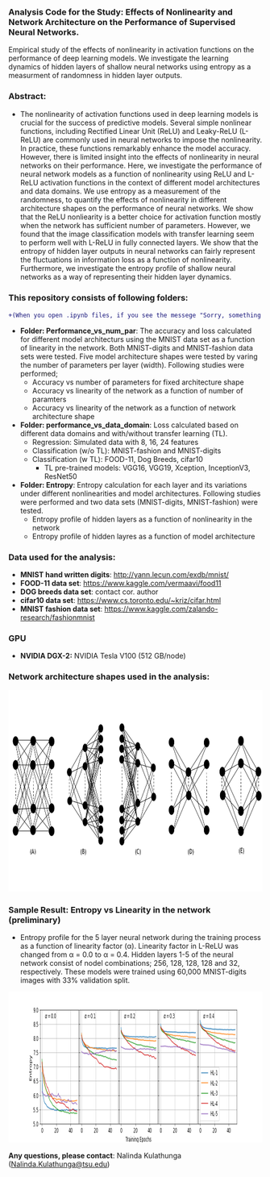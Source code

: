 ### Analysis Code for the Study: Effects of Nonlinearity and Network Architecture on the Performance of Supervised Neural Networks. 
Empirical study of the effects of nonlinearity in activation functions on the performance of deep learning models. We investigate the learning dynamics of hidden layers of shallow neural networks using entropy as a measurment of randomness in hidden layer outputs.

### Abstract:
 - The nonlinearity of activation functions used in deep learning models is crucial for the success of predictive models. Several simple nonlinear functions, including Rectified Linear Unit (ReLU) and Leaky-ReLU (L-ReLU) are commonly used in neural networks to impose the nonlinearity. In practice, these functions remarkably enhance the model accuracy. However, there is limited insight into the effects of nonlinearity in neural networks on their performance. Here, we investigate the performance of neural network models as a function of nonlinearity using ReLU and L-ReLU activation functions in the context of different model architectures and data domains. We use entropy as a measurement of the randomness, to quantify the effects of nonlinearity in different architecture shapes on the performance of neural networks. We show that the ReLU nonliearity is a better choice for activation function mostly when the network has sufficient number of parameters. However, we found that the image classification models with transfer learning seem to perform well with L-ReLU in fully connected layers. We show that the entropy of hidden layer outputs in neural networks can fairly represent the fluctuations in information loss as a function of nonlinearity. Furthermore, we investigate the entropy profile of shallow neural networks as a way of representing their hidden layer dynamics.

### This repository consists of following folders:
```diff
+(When you open .ipynb files, if you see the messege "Sorry, something went wrong. Reload", please use the nbviewer (https://nbviewer.jupyter.org/) to view the notebooks. Just copy the URL link to the notebook you want to view and paste it in the URL box in nbviewer.)
```
 - **Folder: Performance_vs_num_par**: The accuracy and loss calculated for different model architecturs using the MNIST data set as a function of linearity in the network. Both MNIST-digits and MNIST-fashion data sets were tested. Five model architecture shapes were tested by varing the number of parameters per layer (width). Following studies were performed;
   - Accuracy vs number of parameters for fixed architecture shape
   - Accuracy vs linearity of the network as a function of number of paramters
   - Accuracy vs linearity of the network as a function of network architecture shape
 - **Folder: performance_vs_data_domain**: Loss calculated based on different data domains and with/without transfer learning (TL).
   - Regression: Simulated data with 8, 16, 24 features
   - Classification (w/o TL): MNIST-fashion and MNIST-digits
   - Classification (w TL): FOOD-11, Dog Breeds, cifar10
     - TL pre-trained models: VGG16, VGG19, Xception, InceptionV3, ResNet50
 - **Folder: Entropy**: Entropy calculation for each layer and its variations under different nonlinearities and model architectures. Following studies were performed and two data sets (MNIST-digits, MNIST-fashion) were tested.
   - Entropy profile of hidden layers as a function of nonlinearity in the network
   - Entropy profile of hidden layres as a function of model architecture
 
 ### Data used for the analysis:
 - **MNIST hand written digits**: http://yann.lecun.com/exdb/mnist/
 - **FOOD-11 data set**: https://www.kaggle.com/vermaavi/food11
 - **DOG breeds data set**: contact cor. author
 - **cifar10 data set**: https://www.cs.toronto.edu/~kriz/cifar.html
 - **MNIST fashion data set**: https://www.kaggle.com/zalando-research/fashionmnist
 
 ### GPU
 - **NVIDIA DGX-2:** NVIDIA Tesla V100 (512 GB/node)
 
 ### Network architecture shapes used in the analysis:
 <img src="Images/NNNFig11.png" width="900" height="400">
 
 ### Sample Result: Entropy vs Linearity in the network (preliminary)
 - Entropy profile for the 5 layer neural network during the training process as a function of linearity factor (&alpha;). Linearity factor in L-ReLU was changed    from &alpha; = 0.0 to &alpha; = 0.4. Hidden layers 1-5 of the neural network consist of nodel combinations; 256, 128, 128, 128 and 32, respectively. These models were trained using 60,000 MNIST-digits images with 33% validation split.
 
 <img src="Images/Fig_en_vs_alpha.png" width="1400" height="300">
  
 **Any questions, please contact**: Nalinda Kulathunga (Nalinda.Kulathunga@tsu.edu)
